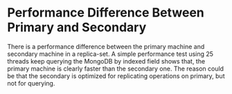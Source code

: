 # Performance Difference Between Primary and Secondary

There is a performance difference between the primary machine and secondary machine in a replica-set. A simple performance test using 25 threads keep querying the MongoDB by indexed field shows that, the primary machine is clearly faster than the secondary one. The reason could be that the secondary is optimized for replicating operations on primary, but not for querying.
